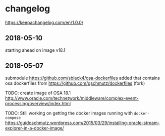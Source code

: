 # changelog  
https://keepachangelog.com/en/1.0.0/ 

## 2018-05-10

starting ahead on image v18.1

## 2018-05-07

submodule https://github.com/sblack4/osa-dockerfiles added 
that contains osa dockerfiles from https://github.com/gschmutz/dockerfiles (fork)

TODO: create image of OSA 18.1   
http://www.oracle.com/technetwork/middleware/complex-event-processing/overview/index.html 

TODO: Still working on getting the docker images running with `docker-compose`    
https://guidoschmutz.wordpress.com/2015/03/29/installing-oracle-stream-explorer-in-a-docker-image/ 

